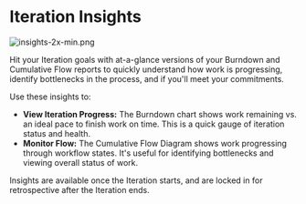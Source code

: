 # Iteration Insights

![insights-2x-min.png](https://help.shortcut.com/hc/article_attachments/24607970260500)



Hit your Iteration goals with at-a-glance versions of your Burndown and Cumulative Flow reports to quickly understand how work is progressing, identify bottlenecks in the process, and if you'll meet your commitments.

Use these insights to:

* **View Iteration Progress:** The Burndown chart shows work remaining vs. an ideal pace to finish work on time. This is a quick gauge of iteration status and health.
* **Monitor Flow:** The Cumulative Flow Diagram shows work progressing through workflow states. It's useful for identifying bottlenecks and viewing overall status of work.

Insights are available once the Iteration starts, and are locked in for retrospective after the Iteration ends.&#x20;
